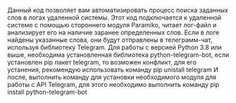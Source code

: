 Данный код позволяет вам автоматизировать процесс поиска заданных слов в логах удаленной системы. Этот код подключается к удаленной системе с помощью стороннего модуля Paramiko, читает лог-файл и анализирует его на наличие заранее определенных слов. Если в логе найдены указанные слова, они будут отправлены в телеграмм-чат, используя библиотеку Telegram.
Для работы с версией Python 3.8 или выше, необходима установленная библиотека python-telegram-bot, если установлен pip пакет telegram, то возможен конфликт, для его устанения, рекомендую использовать команду pip unistall telegram
И после, выполнить команду для установки необходимого модуля для работы с API Telegram, для этого необходимо выполнить команду pip install python-telegram-bot
